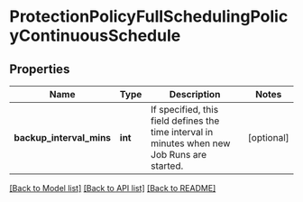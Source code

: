 # ProtectionPolicyFullSchedulingPolicyContinuousSchedule

## Properties
Name | Type | Description | Notes
------------ | ------------- | ------------- | -------------
**backup_interval_mins** | **int** | If specified, this field defines the time interval in minutes when new Job Runs are started. | [optional] 

[[Back to Model list]](../README.md#documentation-for-models) [[Back to API list]](../README.md#documentation-for-api-endpoints) [[Back to README]](../README.md)


